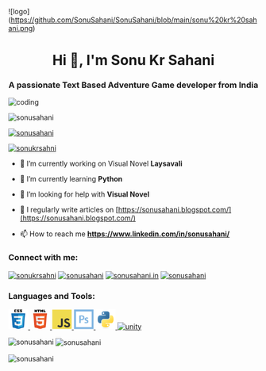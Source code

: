 ![logo] (https://github.com/SonuSahani/SonuSahani/blob/main/sonu%20kr%20sahani.png)
<h1 align="center">Hi 👋, I'm Sonu Kr Sahani</h1>
<h3 align="center">A passionate Text Based Adventure Game developer from India</h3>
<img aling="left" alt="coding" width="400" src="https://user-images.githubusercontent.com/55389276/140866485-8fb1c876-9a8f-4d6a-98dc-08c4981eaf70.gif">

<p align="left"> <img src="https://komarev.com/ghpvc/?username=sonusahani&label=Profile%20views&color=0e75b6&style=flat" alt="sonusahani" /> </p>

<p align="left"> <a href="https://github.com/ryo-ma/github-profile-trophy"><img src="https://github-profile-trophy.vercel.app/?username=sonusahani" alt="sonusahani" /></a> </p>

<p align="left"> <a href="https://twitter.com/sonukrsahni" target="blank"><img src="https://img.shields.io/twitter/follow/sonukrsahni?logo=twitter&style=for-the-badge" alt="sonukrsahni" /></a> </p>

- 🔭 I’m currently working on Visual Novel **Laysavali**

- 🌱 I’m currently learning **Python**

- 🤝 I’m looking for help with **Visual Novel**

- 📝 I regularly write articles on [https://sonusahani.blogspot.com/](https://sonusahani.blogspot.com/)

- 📫 How to reach me **https://www.linkedin.com/in/sonusahani/**

<h3 align="left">Connect with me:</h3>
<p align="left">
<a href="https://twitter.com/sonukrsahni" target="blank"><img align="center" src="https://raw.githubusercontent.com/rahuldkjain/github-profile-readme-generator/master/src/images/icons/Social/twitter.svg" alt="sonukrsahni" height="30" width="40" /></a>
<a href="https://linkedin.com/in/sonusahani" target="blank"><img align="center" src="https://raw.githubusercontent.com/rahuldkjain/github-profile-readme-generator/master/src/images/icons/Social/linked-in-alt.svg" alt="sonusahani" height="30" width="40" /></a>
<a href="https://instagram.com/sonusahani.in" target="blank"><img align="center" src="https://raw.githubusercontent.com/rahuldkjain/github-profile-readme-generator/master/src/images/icons/Social/instagram.svg" alt="sonusahani.in" height="30" width="40" /></a>
<a href="https://www.youtube.com/c/sonusahani" target="blank"><img align="center" src="https://raw.githubusercontent.com/rahuldkjain/github-profile-readme-generator/master/src/images/icons/Social/youtube.svg" alt="sonusahani" height="30" width="40" /></a>
</p>

<h3 align="left">Languages and Tools:</h3>
<p align="left"> <a href="https://www.w3schools.com/css/" target="_blank" rel="noreferrer"> <img src="https://raw.githubusercontent.com/devicons/devicon/master/icons/css3/css3-original-wordmark.svg" alt="css3" width="40" height="40"/> </a> <a href="https://www.w3.org/html/" target="_blank" rel="noreferrer"> <img src="https://raw.githubusercontent.com/devicons/devicon/master/icons/html5/html5-original-wordmark.svg" alt="html5" width="40" height="40"/> </a> <a href="https://developer.mozilla.org/en-US/docs/Web/JavaScript" target="_blank" rel="noreferrer"> <img src="https://raw.githubusercontent.com/devicons/devicon/master/icons/javascript/javascript-original.svg" alt="javascript" width="40" height="40"/> </a> <a href="https://www.photoshop.com/en" target="_blank" rel="noreferrer"> <img src="https://raw.githubusercontent.com/devicons/devicon/master/icons/photoshop/photoshop-line.svg" alt="photoshop" width="40" height="40"/> </a> <a href="https://www.python.org" target="_blank" rel="noreferrer"> <img src="https://raw.githubusercontent.com/devicons/devicon/master/icons/python/python-original.svg" alt="python" width="40" height="40"/> </a> <a href="https://unity.com/" target="_blank" rel="noreferrer"> <img src="https://www.vectorlogo.zone/logos/unity3d/unity3d-icon.svg" alt="unity" width="40" height="40"/> </a> </p>

<p><img align="left" src="https://github-readme-stats.vercel.app/api/top-langs?username=sonusahani&show_icons=true&locale=en&layout=compact" alt="sonusahani" /></p>

<p>&nbsp;<img align="center" src="https://github-readme-stats.vercel.app/api?username=sonusahani&show_icons=true&locale=en" alt="sonusahani" /></p>

<p><img align="center" src="https://github-readme-streak-stats.herokuapp.com/?user=sonusahani&" alt="sonusahani" /></p>

